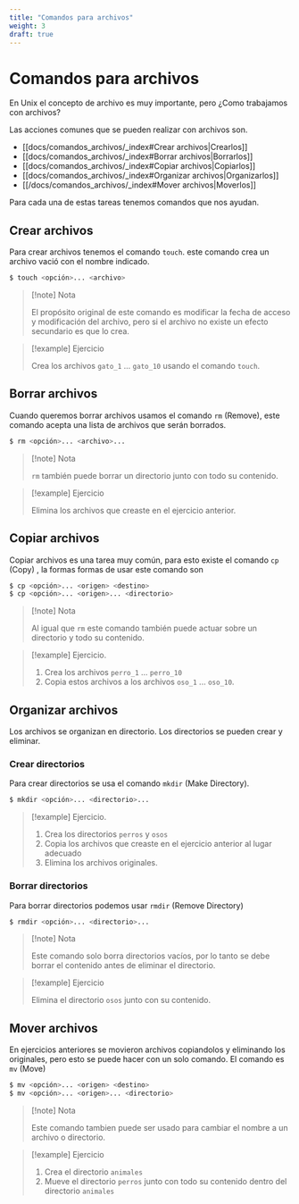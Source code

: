 ```yaml
---
title: "Comandos para archivos"
weight: 3
draft: true
---
```

# Comandos para archivos
En Unix el concepto de archivo es muy importante, pero ¿Como trabajamos con archivos?

Las acciones comunes que se pueden realizar con archivos son.
* [[docs/comandos_archivos/_index#Crear archivos|Crearlos]]
* [[docs/comandos_archivos/_index#Borrar archivos|Borrarlos]]
* [[docs/comandos_archivos/_index#Copiar archivos|Copiarlos]]
* [[docs/comandos_archivos/_index#Organizar archivos|Organizarlos]]
* [[/docs/comandos_archivos/_index#Mover archivos|Moverlos]]

Para cada una de estas tareas tenemos comandos que nos ayudan.

## Crear archivos 
Para crear archivos tenemos el comando `touch`. este comando crea un archivo vació con el nombre indicado.

``` bash
$ touch <opción>... <archivo>
```

>[!note] Nota
>
>El propósito original de este comando es modificar la fecha de acceso y modificación del archivo, pero si el archivo no existe un efecto secundario es que lo crea.

>[!example] Ejercicio
>
>Crea los archivos `gato_1` ... `gato_10` usando el comando `touch`.
## Borrar archivos
Cuando queremos borrar archivos usamos el comando `rm` (Remove), este comando acepta una lista de archivos que serán borrados.
```bash
$ rm <opción>... <archivo>... 
```
>[!note] Nota
>
>`rm` también puede borrar un directorio junto con todo su contenido.

>[!example] Ejercicio
>
>Elimina los archivos que creaste en el ejercicio anterior.
## Copiar archivos
Copiar archivos es una tarea muy común, para esto existe el comando `cp` (Copy) , la formas formas de usar este comando son
```bash
$ cp <opción>... <origen> <destino>
$ cp <opción>... <origen>... <directorio>
```

>[!note] Nota 
>
>Al igual que `rm` este comando también puede actuar sobre un directorio y todo su contenido.

>[!example] Ejercicio.
>
>1. Crea los archivos `perro_1` ... `perro_10`
>1. Copia estos archivos a los archivos `oso_1` ... `oso_10`.
## Organizar archivos
Los archivos se organizan en directorio. Los directorios se pueden crear y eliminar.
### Crear directorios
Para crear directorios se usa el comando `mkdir` (Make Directory). 
```bash
$ mkdir <opción>... <directorio>...
```

>[!example] Ejercicio.
>
>1. Crea los directorios `perros` y `osos`
>1. Copia los archivos que creaste en el ejercicio anterior al lugar adecuado 
>1. Elimina los archivos originales.

### Borrar directorios
Para borrar directorios podemos usar `rmdir` (Remove Directory)

```bash
$ rmdir <opción>... <directorio>...
```

>[!note] Nota
>
>Este comando solo borra directorios vacíos, por lo tanto se debe borrar el contenido antes de eliminar el directorio.

>[!example] Ejercicio
>
>Elimina el directorio `osos` junto con su contenido.
## Mover archivos
En ejercicios anteriores se movieron archivos copiandolos y eliminando los originales, pero esto se puede hacer con un solo comando. El comando es `mv` (Move)

```bash
$ mv <opción>... <origen> <destino>
$ mv <opción>... <origen>... <directorio>
```

>[!note] Nota
>
>Este comando tambien puede ser usado para cambiar el nombre a un archivo o directorio.

>[!example] Ejercicio
>1. Crea el directorio `animales` 
>1. Mueve el directorio `perros` junto con todo su contenido dentro del directorio `animales` 